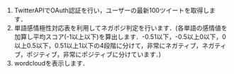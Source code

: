 1. TwitterAPIでOAuth認証を行い，ユーザーの最新100ツイートを取得します．
2. 単語感情極性対応表を利用してネガポジ判定を行います．(各単語の感情値を加算し平均スコア(-1以上以下)を算出します．-0.51以下，-0.5以上0以下，0以上0.5以下，0.51以上1以下の4段階に分けて，非常にネガティブ，ネガティブ，ポジティブ，非常にポジティブに分けています．)
3. wordcloudを表示します．
